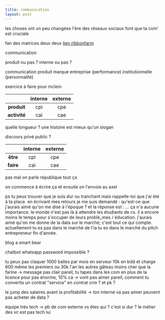 ```yaml
---
title: communication
layout: post
---
```


les choses ont un peu changées
l'ère des réseaux sociaux font que ta com' est cruciale

fan des matrices deux deux
[lien ribbonfarm](https://www.ribbonfarm.com/2009/04/20/how-to-draw-and-judge-quadrant-diagrams/)

communication

produit ou pas ?
interne ou pas ?

communication
produit
marque
entreprise (performance)
institutionnelle (personnalité)

exercice à faire pour mclein

|              | **interne** | **externe** |
|:------------:|:-----------:|:-----------:|
|  **produit** |     cpi     |     cpe     |
| **activité** |     cai     |     cae     |


quelle longueur ?
une histoire est mieux qu'un slogan


discours privé public ?

|           | **interne** | **externe** |
|:---------:|:-----------:|:-----------:|
|  **être** |     cpi     |     cpe     |
| **faire** |     cai     |     cae     |

pas mal
on parle république tout ça

on commence à écrire ça
et ensuite on l'envoie au axel

ps 
tu peux trouver que je suis dur ou tranchant
mais rappelle-toi que j'ai été à ta place.
en écrivant mes retours je me suis demandé :
qu'est-ce que j'aurais aimé qu'on me dise à l'époque ?
et la réponse est : ...
ça n'a aucune importance.
le monde n'est pas là à attendre les étudiants de cs.
il a encore moins le temps pour s'occuper de leurs problè_mes / éducation.
j'aurais aimé qu'on me donne de la data sur le marché;
c'est tout ce qui compte.
actuellement tu es pas dans le marché de l'ia
tu es dans le marché du pitch entrepreneur fin d'année.



blog a smart bear

chatbot whatsapp
password impossible ?


tu peux pas claquer 1000 balles par mois en serveur
10k en bdd
et charge 600 même les premiers
ou 30k l'an les autres
gâteau moins cher que la farine
-> message pas clair
pareil, tu tapes dans les com en plus de la licence
pour pas énorme, 10% ca
-> vont pas aimer
pareil, comment tu convertis un contrat "service" en contrat crm ? et pk ?

le jump des salaires avant la profitabilité
-> ton interne va pas aimer
peuvent pas acheter de data ?

équipe très tech
-> pb de com externe
vs êtes qui ? c'est si dur ?
le métier des vc est pas tech lui

